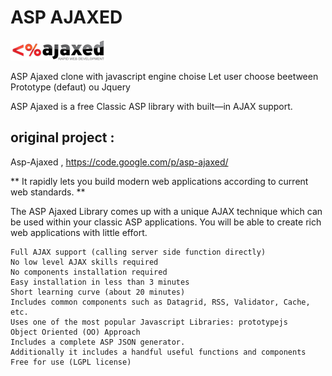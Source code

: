 # ASP AJAXED
![asp ajaxed logo](/img/logo.png?raw=true "Asp Ajaxed")

ASP Ajaxed clone with javascript engine choise
Let user choose beetween Prototype (defaut) ou Jquery 

ASP Ajaxed is a free Classic ASP library with built—in AJAX support.

## original project : 
Asp-Ajaxed , https://code.google.com/p/asp-ajaxed/

** It rapidly lets you build modern web applications according to current web standards. **

The ASP Ajaxed Library comes up with a unique AJAX technique which can be used within your classic ASP applications. You will be able to create rich web applications with little effort.

    Full AJAX support (calling server side function directly)
    No low level AJAX skills required
    No components installation required
    Easy installation in less than 3 minutes
    Short learning curve (about 20 minutes)
    Includes common components such as Datagrid, RSS, Validator, Cache, etc.
    Uses one of the most popular Javascript Libraries: prototypejs
    Object Oriented (OO) Approach
    Includes a complete ASP JSON generator.
    Additionally it includes a handful useful functions and components
    Free for use (LGPL license) 